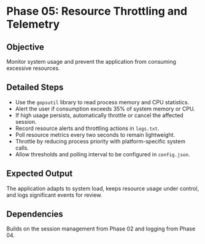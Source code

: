 # Phase 05: Resource Throttling and Telemetry

## Objective
Monitor system usage and prevent the application from consuming excessive resources.

## Detailed Steps
- Use the `gopsutil` library to read process memory and CPU statistics.
- Alert the user if consumption exceeds 35% of system memory or CPU.
- If high usage persists, automatically throttle or cancel the affected session.
- Record resource alerts and throttling actions in `logs.txt`.
- Poll resource metrics every two seconds to remain lightweight.
- Throttle by reducing process priority with platform-specific system calls.
- Allow thresholds and polling interval to be configured in `config.json`.

## Expected Output
The application adapts to system load, keeps resource usage under control, and logs significant events for review.

## Dependencies
Builds on the session management from Phase 02 and logging from Phase 04.
